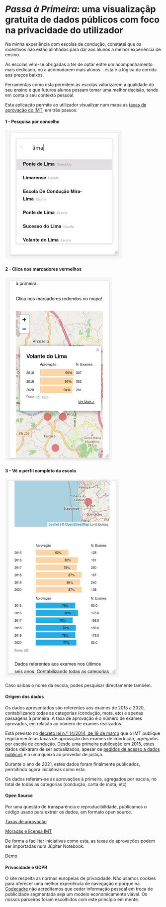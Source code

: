 # _Passa à Primeira_: uma visualizaçãp gratuita de dados públicos com foco na privacidade do utilizador

Na minha experiência com escolas de condução, constatei que os incentivos não estão alinhados para dar aos alunos a melhor experiência de ensino.

As escolas vêm-se obrigadas a ter de optar entre um acompanhamento mais dedicado, ou a acomodarem mais alunos - esta é a lógica da corrida aos preços baixos.

Ferramentas como esta permitem às escolas valorizarem a qualidade do seu ensino e que futuros alunos possam tomar uma melhor decisão, tendo em conta o seu contexto pessoal.

Esta aplicação permite ao utilizador visualizar num mapa as [taxas de aprovação do IMT](https://www.imt-ip.pt/sites/IMTT/Portugues/EnsinoConducao/taxasdeaprovacao/Paginas/TaxasdeAprovacao.aspx), em três passos:

#### 1 - Pesquisa por concelho

![home search with drop down view](/public/img/pages/about/search.png "Home page search")

#### 2 - Clica nos marcadores vermelhos

![list view map ](/public/img/pages/about/map.png "List view map")

#### 3 - Vê o perfil completo da escola

![School profile](/public/img/pages/about/school.png "School profile")

Caso saibas o nome da escola, podes pesquisar directamente também.

#### Origem dos dados

Os dados apresentados são referentes aos exames de 2015 a 2020, contabilizando todas as categorias (condução, mota, etc) e apenas passagens à primeira. A taxa de aprovação é o número de exames aprovados, em relação ao número de exames realizados.

Está previsto no [decreto lei n.º 14/2014, de 18 de março](https://www.imt-ip.pt/sites/imtt/portugues/ensinoconducao/indicadoresdesempenho_escolasconducao/Paginas/IndicadoresdeDesempenho_EscolasdeConducao.aspx) que o IMT publique regularmente as taxas de aprovação dos exames de condução, agregados por escola de condução. Desde uma primeira publicação em 2015, estes dados deixaram de ser actualizados, apesar de [pedidos de acesso a dados públicos](https://www.flaviosousa.co/pedido-accesso-dados-publicos/) e a uma queixa ao provedor de justiça.

Durante o ano de 2021, estes dados foram finalmente publicados, permitindo agora iniciativas como esta.

Os dados referem-se às aprovações à primeira, agregados por escola, no total de todas as categorias (condução, carta de mota, etc)

#### Open Source

Por uma questão de transparência e reproducibilidade, publicamos o código usado para extrair os dados, em formato open source.

[Taxas de aprovação](https://github.com/codecadre/imt-pass-rates)

[Moradas e licensa IMT](https://github.com/codecadre/imt-school-addresses)

De forma a facilitar iniciativas como esta, as taxas de aprovações podem ser importadas num Júpiter Notebook.

[Demo](https://github.com/codecadre/imt-pass-rates/blob/master/demo.ipynb)

#### Privacidade e GDPR

O site respeita as normas europeias de privacidade. Não usamos cookies para oferecer uma melhor experiência de navegação e porque na [Codecadre](www.codecadre.ai) não acreditamos que ceder informação pessoal em troca de publicidade segmentada seja um modelo economicamente viável. Os nossos parceiros foram escolhidos com este princípio em mente.
